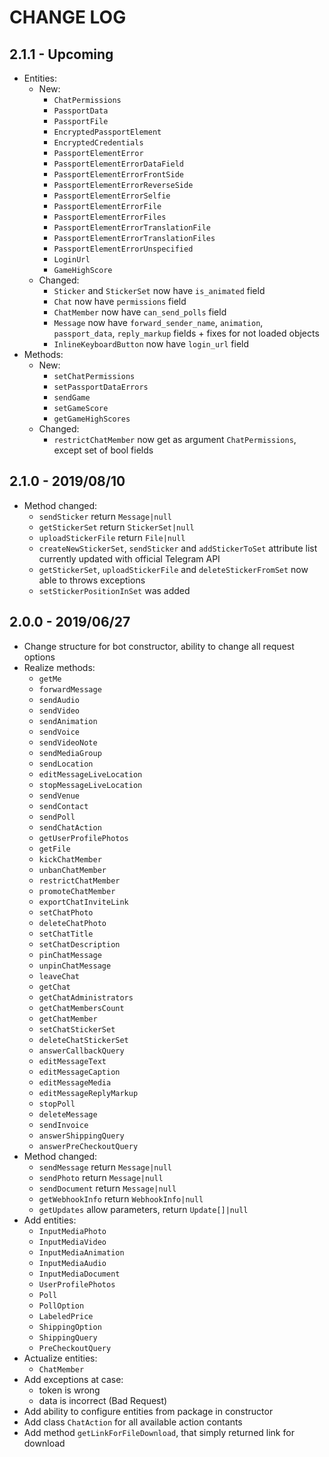 # CHANGE LOG
## 2.1.1 - Upcoming
* Entities:
    * New:
        * `ChatPermissions`
        * `PassportData`
        * `PassportFile`
        * `EncryptedPassportElement`
        * `EncryptedCredentials`
        * `PassportElementError`
        * `PassportElementErrorDataField`
        * `PassportElementErrorFrontSide`
        * `PassportElementErrorReverseSide`
        * `PassportElementErrorSelfie`
        * `PassportElementErrorFile`
        * `PassportElementErrorFiles`
        * `PassportElementErrorTranslationFile`
        * `PassportElementErrorTranslationFiles`
        * `PassportElementErrorUnspecified`
        * `LoginUrl`
        * `GameHighScore`
    * Changed:
        * `Sticker` and `StickerSet` now have `is_animated` field
        * `Chat` now have `permissions` field
        * `ChatMember` now have `can_send_polls` field
        * `Message` now have `forward_sender_name`, `animation`, `passport_data`, `reply_markup` fields + fixes for not loaded objects
        * `InlineKeyboardButton` now have `login_url` field
* Methods:
    * New:
        * `setChatPermissions`
        * `setPassportDataErrors`
        * `sendGame`
        * `setGameScore`
        * `getGameHighScores`
    * Changed:
        * `restrictChatMember` now get as argument `ChatPermissions`, except set of bool fields
## 2.1.0 - 2019/08/10
* Method changed:
    * `sendSticker` return `Message|null`
    * `getStickerSet` return `StickerSet|null`
    * `uploadStickerFile` return `File|null`
    * `createNewStickerSet`, `sendSticker` and `addStickerToSet` attribute list currently updated with official Telegram API
    * `getStickerSet`, `uploadStickerFile` and `deleteStickerFromSet` now able to throws exceptions
    * `setStickerPositionInSet` was added
## 2.0.0 - 2019/06/27
* Change structure for bot constructor, ability to change all request options
* Realize methods:
    * `getMe` 
    * `forwardMessage`
    * `sendAudio`
    * `sendVideo`
    * `sendAnimation`
    * `sendVoice`
    * `sendVideoNote`
    * `sendMediaGroup`
    * `sendLocation`
    * `editMessageLiveLocation`
    * `stopMessageLiveLocation`
    * `sendVenue`
    * `sendContact`
    * `sendPoll`
    * `sendChatAction`
    * `getUserProfilePhotos`
    * `getFile`
    * `kickChatMember`
    * `unbanChatMember`
    * `restrictChatMember`
    * `promoteChatMember`
    * `exportChatInviteLink`
    * `setChatPhoto`
    * `deleteChatPhoto`
    * `setChatTitle`
    * `setChatDescription`
    * `pinChatMessage`
    * `unpinChatMessage`
    * `leaveChat`
    * `getChat`
    * `getChatAdministrators`
    * `getChatMembersCount`
    * `getChatMember`
    * `setChatStickerSet`
    * `deleteChatStickerSet`
    * `answerCallbackQuery`
    * `editMessageText`
    * `editMessageCaption`
    * `editMessageMedia`
    * `editMessageReplyMarkup`
    * `stopPoll`
    * `deleteMessage`
    * `sendInvoice`
    * `answerShippingQuery`
    * `answerPreCheckoutQuery`
* Method changed:
    * `sendMessage` return `Message|null`
    * `sendPhoto` return `Message|null`
    * `sendDocument` return `Message|null`
    * `getWebhookInfo` return `WebhookInfo|null`
    * `getUpdates` allow parameters, return `Update[]|null`
* Add entities:
    * `InputMediaPhoto`
    * `InputMediaVideo`
    * `InputMediaAnimation`
    * `InputMediaAudio`
    * `InputMediaDocument`
    * `UserProfilePhotos`
    * `Poll`
    * `PollOption`
    * `LabeledPrice`
    * `ShippingOption`
    * `ShippingQuery`
    * `PreCheckoutQuery`
* Actualize entities:
    * `ChatMember`
* Add exceptions at case:
    * token is wrong
    * data is incorrect (Bad Request)
* Add ability to configure entities from package in constructor
* Add class `ChatAction` for all available action contants
* Add method `getLinkForFileDownload`, that simply returned link for download